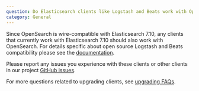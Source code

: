 ```yaml
---
question: Do Elasticsearch clients like Logstash and Beats work with OpenSearch?
category: General
---
```


Since OpenSearch is wire-compatible with Elasticsearch 7.10, any clients that currently work
with Elasticsearch 7.10 should also work with OpenSearch. For details specific about open 
source Logstash and Beats compatibility please see the [documentation](https://docs-beta.opensearch.org/docs/agents-and-ingestion-tools/#compatibility-matrices). 

Please report any issues you experience with these clients
or other clients in our project [GitHub issues](https://github.com/opensearch-project/OpenSearch/issues).

For more questions related to upgrading clients, see [upgrading FAQs](#c3).
